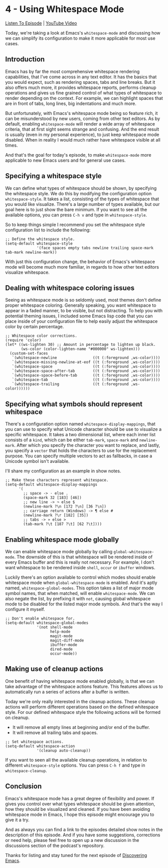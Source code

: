 # 4 - Using Whitespace Mode

[Listen To Episode](https://www.discovering-emacs.com/2134279/12444688-4-using-whitespace-mode) | [YouTube Video]()

Today, we're taking a look at Emacs's `whitespace-mode` and discussing how we can simplify its configuration to make it more applicable for most use cases.

## Introduction

Emacs has by far the most comprehensive whitespace rendering capabilities, that I've come across in any text editor. It has the basics that you would expect, such as rendering spaces, tabs and line breaks. But it also offers much more, it provides whitespace reports, performs cleanup operations and gives us fine grained control of what types of whitespace to render depending on the context. For example, we can highlight spaces that are in front of tabs, long lines, big indentations and much more.

But unfortunately, with Emacs's whitespace mode being so feature rich, it can be misunderstood by new users, coming from other text editors. As by default, enabling `whitespace-mode` will render a wide array of whitespace criteria, that at first sight seems strange and confusing. And the end result is usually (even in my personal experience), to just keep whitespace mode disabled. When in reality I would much rather have whitespace visible at all times.

And that's the goal for today's episode, to make `whitespace-mode` more applicable to new Emacs users and for general use cases.

## Specifying a whitespace style

We can define what types of whitespace should be shown, by specifying the whitespace style. We do this by modifying the configuration option `whitespace-style`. It takes a list, consisting of the types of whitespace that you would like visualize. There's a large number of types available, but our goal here is to just show the bare minimum. If you want to see all the available options, you can press `C-h v` and type in `whitespace-style`.

So to keep things simple I recommend you set the whitespace style configuration list to include the following:

```Lisp
;; Define the whitespace style.
(setq-default whitespace-style
              '(face spaces empty tabs newline trailing space-mark tab-mark newline-mark))
```

With just this configuration change, the behavior of Emacs's whitespace mode will become much more familiar, in regards to how other text editors visualize whitespace.

## Dealing with whitespace coloring issues

Seeing as whitespace mode is so seldomly used, most themes don't define proper whitespace coloring. Generally speaking, you want whitespace to appear in a faded manner, to be visible, but not distracting. To help you with potential theming issues, I included some Emacs lisp code that you can place inside of your configuration file to help easily adjust the whitespace color by certain percentage.

```Lisp
;; Whitespace color corrections.
(require 'color)
(let* ((ws-lighten 30) ;; Amount in percentage to lighten up black.
       (ws-color (color-lighten-name "#000000" ws-lighten)))
  (custom-set-faces
   `(whitespace-newline                ((t (:foreground ,ws-color))))
   `(whitespace-missing-newline-at-eof ((t (:foreground ,ws-color))))
   `(whitespace-space                  ((t (:foreground ,ws-color))))
   `(whitespace-space-after-tab        ((t (:foreground ,ws-color))))
   `(whitespace-space-before-tab       ((t (:foreground ,ws-color))))
   `(whitespace-tab                    ((t (:foreground ,ws-color))))
   `(whitespace-trailing               ((t (:foreground ,ws-color))))))
```

## Specifying what symbols should represent whitespace

There's a configuration option named `whitespace-display-mappings`, that you can use to specify what Unicode character should be use to visualize a specific whitespace. It takes a two dimensional list, where each inner list consists of a `kind`, which can be either `tab-mark`, `space-mark` and `newline-mark`. After which you specify the character you want to replace, and lastly, you specify a `vector` that holds the characters to use for the replacement purpose. You can specify multiple vectors to act as fallbacks, in case a Unicode symbol isn't available.

I'll share my configuration as an example in show notes.

```Lisp
;; Make these characters represent whitespace.
(setq-default whitespace-display-mappings
      '(
        ;; space -> · else .
        (space-mark 32 [183] [46])
        ;; new line -> ¬ else $
        (newline-mark ?\n [172 ?\n] [36 ?\n])
        ;; carriage return (Windows) -> ¶ else #
        (newline-mark ?\r [182] [35])
        ;; tabs -> » else >
        (tab-mark ?\t [187 ?\t] [62 ?\t])))
```

## Enabling whitespace mode globally

We can enable whitespace mode globally by calling `global-whitespace-mode`. The downside of this is that whitespace will be rendered inside of every Emacs buffer and this is really not necessary. For example, I don't want whitespace to be rendered inside `shell`, `occur` or `ibuffer` windows.

Luckily there's an option available to control which modes should enable whitespace mode when `global-whitespace-mode` is enabled. And it's aptly named, `whitespace-global-modes`. This option takes a list of major mode symbol names, that when matched, will enable `whitespace-mode`. We can also negate the list, by prefixing it with `not`, causing global whitespace mode to be disabled for the listed major mode symbols. And that's the way I configure it myself.

```Lisp
;; Don't enable whitespace for.
(setq-default whitespace-global-modes
              '(not shell-mode
                    help-mode
                    magit-mode
                    magit-diff-mode
                    ibuffer-mode
                    dired-mode
                    occur-mode))
```

## Making use of cleanup actions

One benefit of having whitespace mode enabled globally, is that we can take advantage of the whitespace actions feature. This features allows us to automatically run a series of actions after a buffer is written.

Today we're only really interested in the cleanup actions. These cleanup actions will perform different operations based on the defined whitespace style. For our defined whitespace style the following actions will be formed on cleanup.

- It will remove all empty lines at beginning and/or end of the buffer.
- It will remove all trailing tabs and spaces.

```Lisp
;; Set whitespace actions.
(setq-default whitespace-action
              '(cleanup auto-cleanup))
```

If you want to seen all the available cleanup operations, in relation to different `whitespace-style` options. You can press `C-h f` and type in `whitespace-cleanup`.

## Conclusion

Emacs's whitespace mode has a great degree of flexibility and power. If gives you control over what types whitespace should be given attention, how they should be visualized and cleaned. If you have been avoiding whitespace mode in Emacs, I hope this episode might encourage you to give it a try.

And as always you can find a link to the episodes detailed show notes in the description of this episode. And if you have some suggestions, corrections or need help, please feel free to open up a new discussion in the discussions section of the podcast's repository.

Thanks for listing and stay tuned for the next episode of [Discovering Emacs](https://www.discovering-emacs.com).
